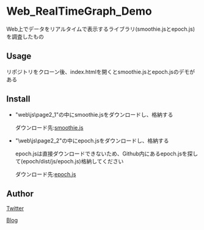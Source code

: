 Web_RealTimeGraph_Demo
====
Web上でデータをリアルタイムで表示するライブラリ(smoothie.jsとepoch.js)を調査したもの

## Usage

リポジトリをクローン後、index.htmlを開くとsmoothie.jsとepoch.jsのデモがある

## Install
* "web\js\page2_1"の中にsmoothie.jsをダウンロードし、格納する

    ダウンロード先:[smoothie.js](http://github.com/joewalnes/smoothie/raw/master/smoothie.js)

* "\web\js\page2_2"の中にepoch.jsをダウンロードし、格納する

    epoch.jsは直接ダウンロードできないため、Github内にあるepoch.jsを探して(epoch/dist/js/epoch.js)格納してください

    ダウンロード先:[epoch.js](https://github.com/epochjs/epoch)

## Author
[Twitter](https://twitter.com/momijinn_aka)

[Blog](http://www.autumn-color.com/)